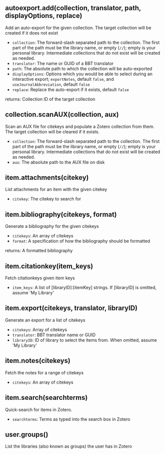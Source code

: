 ## autoexport.add(collection, translator, path, displayOptions, replace)

Add an auto-export for the given collection. The target collection will be created if it does not exist

* `collection`: The forward-slash separated path to the collection. The first part of the path must be the library name, or empty (`//`); empty is your personal library. Intermediate collections that do not exist will be created as needed.
* `translator`: The name or GUID of a BBT translator
* `path`: The absolute path to which the collection will be auto-exported
* `displayOptions`: Options which you would be able to select during an interactive export; `exportNotes`, default `false`, and `useJournalAbbreviation`, default `false`
* `replace`: Replace the auto-export if it exists, default `false`

 returns: Collection ID of the target collection

## collection.scanAUX(collection, aux)

Scan an AUX file for citekeys and populate a Zotero collection from them. The target collection will be cleared if it exists.

* `collection`: The forward-slash separated path to the collection. The first part of the path must be the library name, or empty (`//`); empty is your personal library. Intermediate collections that do not exist will be created as needed.
* `aux`: The absolute path to the AUX file on disk


## item.attachments(citekey)

List attachments for an item with the given citekey

* `citekey`: The citekey to search for

## item.bibliography(citekeys, format)

Generate a bibliography for the given citekeys

* `citekeys`: An array of citekeys
* `format`: A specification of how the bibliography should be formatted

 returns: A formatted bibliography

## item.citationkey(item\_keys)

Fetch citationkeys given item keys

* `item_keys`: A list of [libraryID]:[itemKey] strings. If [libraryID] is omitted, assume 'My Library'

## item.export(citekeys, translator, libraryID)

Generate an export for a list of citekeys

* `citekeys`: Array of citekeys
* `translator`: BBT translator name or GUID
* `libraryID`: ID of library to select the items from. When omitted, assume 'My Library'

## item.notes(citekeys)

Fetch the notes for a range of citekeys

* `citekeys`: An array of citekeys

## item.search(searchterms)

Quick-search for items in Zotero.

* `searchterms`: Terms as typed into the search box in Zotero

## user.groups()

List the libraries (also known as groups) the user has in Zotero

